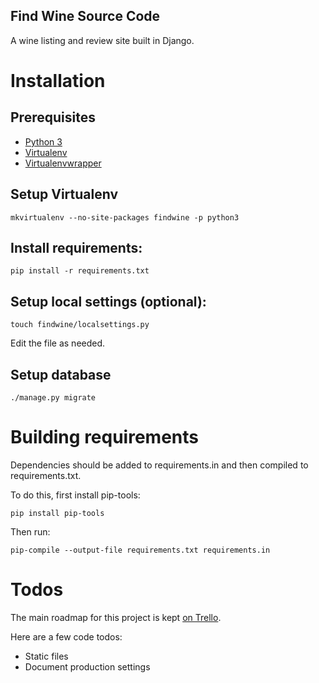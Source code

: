 Find Wine Source Code
---------------------
A wine listing and review site built in Django.

# Installation

## Prerequisites

- [Python 3](https://www.python.org/downloads/)
- [Virtualenv](https://virtualenv.pypa.io/en/stable/)
- [Virtualenvwrapper](https://virtualenvwrapper.readthedocs.io/en/latest/)

## Setup Virtualenv

`mkvirtualenv --no-site-packages findwine -p python3`

## Install requirements:

`pip install -r requirements.txt`

## Setup local settings (optional):

`touch findwine/localsettings.py`

Edit the file as needed.

## Setup database

`./manage.py migrate`


# Building requirements

Dependencies should be added to requirements.in and then compiled to requirements.txt.

To do this, first install pip-tools:

`pip install pip-tools`

Then run:

`pip-compile --output-file requirements.txt requirements.in`

# Todos

The main roadmap for this project is kept [on Trello](https://trello.com/b/wDRdlcjU/findwine-dev).

Here are a few code todos:

- Static files
- Document production settings
